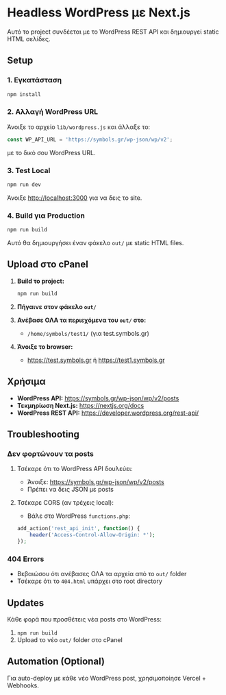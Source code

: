# Headless WordPress με Next.js

Αυτό το project συνδέεται με το WordPress REST API και δημιουργεί static HTML σελίδες.

## Setup

### 1. Εγκατάσταση

```bash
npm install
```

### 2. Αλλαγή WordPress URL

Άνοιξε το αρχείο `lib/wordpress.js` και άλλαξε το:

```javascript
const WP_API_URL = 'https://symbols.gr/wp-json/wp/v2';
```

με το δικό σου WordPress URL.

### 3. Test Local

```bash
npm run dev
```

Άνοιξε [http://localhost:3000](http://localhost:3000) για να δεις το site.

### 4. Build για Production

```bash
npm run build
```

Αυτό θα δημιουργήσει έναν φάκελο `out/` με static HTML files.

## Upload στο cPanel

1. **Build το project:**
   ```bash
   npm run build
   ```

2. **Πήγαινε στον φάκελο `out/`**

3. **Ανέβασε ΟΛΑ τα περιεχόμενα του `out/` στο:**
   - `/home/symbols/test1/` (για test.symbols.gr)

4. **Άνοιξε το browser:**
   - https://test.symbols.gr ή https://test1.symbols.gr

## Χρήσιμα

- **WordPress API:** https://symbols.gr/wp-json/wp/v2/posts
- **Τεκμηρίωση Next.js:** https://nextjs.org/docs
- **WordPress REST API:** https://developer.wordpress.org/rest-api/

## Troubleshooting

### Δεν φορτώνουν τα posts

1. Τσέκαρε ότι το WordPress API δουλεύει:
   - Άνοιξε: https://symbols.gr/wp-json/wp/v2/posts
   - Πρέπει να δεις JSON με posts

2. Τσέκαρε CORS (αν τρέχεις local):
   - Βάλε στο WordPress `functions.php`:
   ```php
   add_action('rest_api_init', function() {
       header('Access-Control-Allow-Origin: *');
   });
   ```

### 404 Errors

- Βεβαιώσου ότι ανέβασες ΟΛΑ τα αρχεία από το `out/` folder
- Τσέκαρε ότι το `404.html` υπάρχει στο root directory

## Updates

Κάθε φορά που προσθέτεις νέα posts στο WordPress:

1. `npm run build`
2. Upload το νέο `out/` folder στο cPanel

## Automation (Optional)

Για auto-deploy με κάθε νέο WordPress post, χρησιμοποίησε Vercel + Webhooks.
